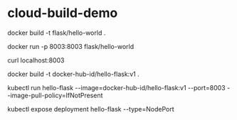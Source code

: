 # cloud-build-demo

docker build -t flask/hello-world .

docker run -p 8003:8003 flask/hello-world

curl localhost:8003

docker build -t docker-hub-id/hello-flask:v1 .

kubectl run hello-flask --image=docker-hub-id/hello-flask:v1 --port=8003 --image-pull-policy=IfNotPresent

kubectl expose deployment hello-flask --type=NodePort
